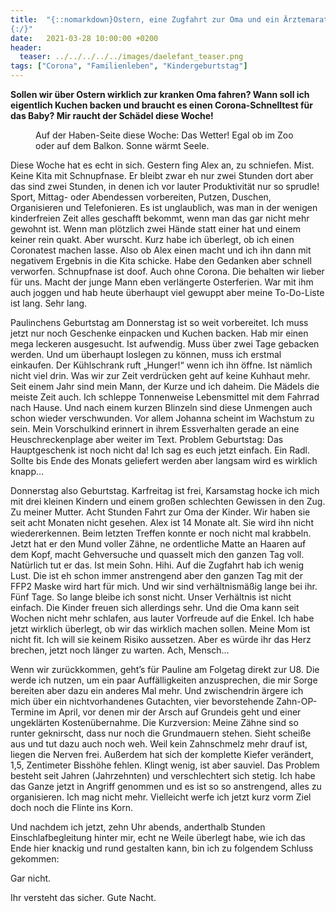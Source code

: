 ```yaml
---
title:  "{::nomarkdown}Ostern, eine Zugfahrt zur Oma und ein Ärztemarathon
{:/}"
date:   2021-03-28 10:00:00 +0200
header:
  teaser: ../../../../../images/daelefant_teaser.png
tags: ["Corona", "Familienleben", "Kindergeburtstag"]
---
```


**Sollen wir über Ostern wirklich zur kranken Oma fahren? Wann soll ich eigentlich Kuchen backen und braucht es einen Corona-Schnelltest für das Baby? Mir raucht der Schädel diese Woche!**

<figure>
  <img src="../../../../../images/daelefant.png" alt="">
  <figcaption>Auf der Haben-Seite diese Woche: Das Wetter! Egal ob im Zoo oder auf dem Balkon. Sonne wärmt Seele.</figcaption>
</figure> 

Diese Woche hat es echt in sich. Gestern fing Alex an, zu schniefen. Mist. Keine Kita mit Schnupfnase. Er bleibt zwar eh nur zwei Stunden dort aber das sind zwei Stunden, in denen ich vor lauter Produktivität nur so sprudle! Sport, Mittag- oder Abendessen vorbereiten, Putzen, Duschen, Organisieren und Telefonieren. Es ist unglaublich, was man in der wenigen kinderfreien Zeit alles geschafft bekommt, wenn man das gar nicht mehr gewohnt ist. Wenn man plötzlich zwei Hände statt einer hat und einem keiner rein quakt. Aber wurscht. Kurz habe ich überlegt, ob ich einen Coronatest machen lasse. Also ob Alex einen macht und ich ihn dann mit negativem Ergebnis in die Kita schicke. Habe den Gedanken aber schnell verworfen. Schnupfnase ist doof. Auch ohne Corona. Die behalten wir lieber für uns. Macht der junge Mann eben verlängerte Osterferien. War mit ihm auch joggen und hab heute überhaupt viel gewuppt aber meine To-Do-Liste ist lang. Sehr lang. 

Paulinchens Geburtstag am Donnerstag ist so weit vorbereitet. Ich muss jetzt nur noch Geschenke einpacken und Kuchen backen. Hab mir einen mega leckeren ausgesucht. Ist aufwendig. Muss über zwei Tage gebacken werden. Und um überhaupt loslegen zu können, muss ich erstmal einkaufen. Der Kühlschrank ruft „Hunger!“ wenn ich ihn öffne. Ist nämlich nicht viel drin. Was wir zur Zeit verdrücken geht auf keine Kuhhaut mehr. Seit einem Jahr sind mein Mann, der Kurze und ich daheim. Die Mädels die meiste Zeit auch. Ich schleppe Tonnenweise Lebensmittel mit dem Fahrrad nach Hause. Und nach einem kurzen Blinzeln sind diese Unmengen auch schon wieder verschwunden. Vor allem Johanna scheint im Wachstum zu sein. Mein Vorschulkind erinnert in ihrem Essverhalten gerade an eine Heuschreckenplage aber weiter im Text. Problem Geburtstag: Das Hauptgeschenk ist noch nicht da! Ich sag es euch jetzt einfach. Ein Radl. Sollte bis Ende des Monats geliefert werden aber langsam wird es wirklich knapp…

Donnerstag also Geburtstag. Karfreitag ist frei, Karsamstag hocke ich mich mit drei kleinen Kindern und einem großen schlechten Gewissen in den Zug. Zu meiner Mutter. Acht Stunden Fahrt zur Oma der Kinder. Wir haben sie seit acht Monaten nicht gesehen. Alex ist 14 Monate alt. Sie wird ihn nicht wiedererkennen. Beim letzten Treffen konnte er noch nicht mal krabbeln. Jetzt hat er den Mund voller Zähne, ne ordentliche Matte an Haaren auf dem Kopf, macht Gehversuche und quasselt mich den ganzen Tag voll. Natürlich tut er das. Ist mein Sohn. Hihi. Auf die Zugfahrt hab ich wenig Lust. Die ist eh schon immer anstrengend aber den ganzen Tag mit der FFP2 Maske wird hart für mich. Und wir sind verhältnismäßig lange bei ihr. Fünf Tage. So lange bleibe ich sonst nicht. Unser Verhältnis ist nicht einfach. Die Kinder freuen sich allerdings sehr. Und die Oma kann seit Wochen nicht mehr schlafen, aus lauter Vorfreude auf die Enkel. Ich habe jetzt wirklich überlegt, ob wir das wirklich machen sollen. Meine Mom ist nicht fit. Ich will sie keinem Risiko aussetzen. Aber es würde ihr das Herz brechen, jetzt noch länger zu warten. Ach, Mensch…

Wenn wir zurückkommen, geht’s für Pauline am Folgetag direkt zur U8. Die werde ich nutzen, um ein paar Auffälligkeiten anzusprechen, die mir Sorge bereiten aber dazu ein anderes Mal mehr. Und zwischendrin ärgere ich mich über ein nichtvorhandenes Gutachten, vier bevorstehende Zahn-OP-Termine im April, vor denen mir der Arsch auf Grundeis geht und einer ungeklärten Kostenübernahme. Die Kurzversion: Meine Zähne sind so runter geknirscht, dass nur noch die Grundmauern stehen. Sieht scheiße aus und tut dazu auch noch weh. Weil kein Zahnschmelz mehr drauf ist, liegen die Nerven frei. Außerdem hat sich der komplette Kiefer verändert, 1,5, Zentimeter Bisshöhe fehlen. Klingt wenig, ist aber sauviel. Das Problem besteht seit Jahren (Jahrzehnten) und verschlechtert sich stetig. Ich habe das Ganze jetzt in Angriff genommen und es ist so so anstrengend, alles zu organisieren. Ich mag nicht mehr. Vielleicht werfe ich jetzt kurz vorm Ziel doch noch die Flinte ins Korn. 

Und nachdem ich jetzt, zehn Uhr abends, anderthalb Stunden Einschlafbegleitung hinter mir, echt ne Weile überlegt habe, wie ich das Ende hier knackig und rund gestalten kann, bin ich zu folgendem Schluss gekommen: 

Gar nicht. 

Ihr versteht das sicher. Gute Nacht.  




 


 
 






















 








 

   



















  












 






 





  


  






					 


 
 









